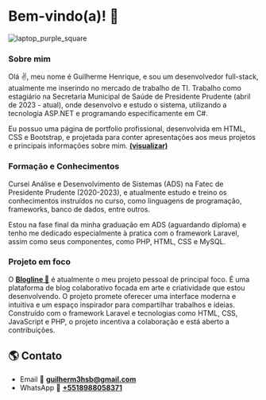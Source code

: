 # Bem-vindo(a)! :wave:

<!-- ─── CARD ────────────────────────────── -->
![laptop_purple_square](https://github.com/guilherm-hsbe/guilherm-hsbe/assets/99516132/c6ea7543-1419-4498-b58c-0fd877cee8a2)

### Sobre mim
Olá :v:, meu nome é Guilherme Henrique, e sou um desenvolvedor full-stack, atualmente me inserindo no mercado de trabalho de TI. Trabalho como estagiário na Secretaria Municipal de Saúde de Presidente Prudente (abril de 2023 - atual), onde desenvolvo e estudo o sistema, utilizando a tecnologia ASP.NET e programando especificamente em C#. 

Eu possuo uma página de portfolio profissional, desenvolvida em HTML, CSS e Bootstrap, e projetada para conter apresentações aos meus projetos e principais informações sobre mim. **[(visualizar)](https://guilherm-hsbe.github.io/Portfolio/)**

### Formação e Conhecimentos
Cursei Análise e Desenvolvimento de Sistemas (ADS) na Fatec de Presidente Prudente (2020-2023), e atualmente estudo e treino os conhecimentos instruídos no curso, como linguagens de programação, frameworks, banco de dados, entre outros.

Estou na fase final da minha graduação em ADS (aguardando diploma) e tenho me dedicado especialmente à pratica com o framework Laravel, assim como seus componentes, como PHP, HTML, CSS e MySQL.

### Projeto em foco
O **[Blogline :leaves:](https://github.com/guilherm-hsbe/Blogline)** é atualmente o meu projeto pessoal de principal foco. É uma plataforma de blog colaborativo focada em arte e criatividade que estou desenvolvendo. O projeto promete oferecer uma interface moderna e intuitiva e um espaço inspirador para compartilhar trabalhos e ideias. Construído com o framework Laravel e tecnologias como HTML, CSS, JavaScript e PHP, o projeto incentiva a colaboração e está aberto a contribuições.

<!-- ─── CONTATO ────────────────────────────── -->
## :earth_americas: Contato
- Email :email: **[guilherm3hsb@gmail.com](mailto:guilherm3hsb@gmail.com)**
- WhatsApp :calling: **[+5518988058371](https://wa.me/5518988058371)**
